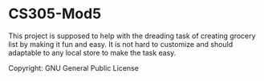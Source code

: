# CS305-Mod5

This project is supposed to help with the dreading task of creating grocery list by making it fun and easy. 
It is not hard to customize and should adaptable to any local store to make the task easy. 

Copyright: GNU General Public License
